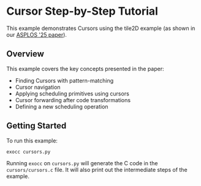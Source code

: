 # Cursor Step-by-Step Tutorial

This example demonstrates Cursors using the tile2D example (as shown in our [ASPLOS '25 paper](https://arxiv.org/abs/2411.07211)).

## Overview

This example covers the key concepts presented in the paper:
- Finding Cursors with pattern-matching
- Cursor navigation
- Applying scheduling primitives using cursors
- Cursor forwarding after code transformations
- Defining a new scheduling operation

## Getting Started

To run this example:
```bash
exocc cursors.py
```
Running `exocc` on `cursors.py` will generate the C code in the `cursors/cursors.c` file.
It will also print out the intermediate steps of the example.

